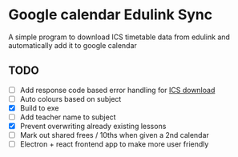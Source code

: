 # Google calendar Edulink Sync
A simple program to download ICS timetable data from edulink and automatically add it to google calendar

## TODO
- [ ] Add response code based error handling for [ICS download](./src/getICS.ts)
- [ ] Auto colours based on subject
- [x] Build to exe
- [ ] Add teacher name to subject
- [x] Prevent overwriting already existing lessons
- [ ] Mark out shared frees / 10ths when given a 2nd calendar
- [ ] Electron + react frontend app to make more user friendly